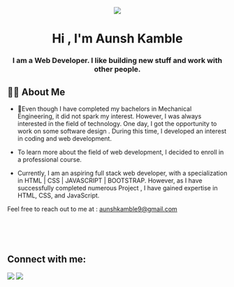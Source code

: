 <a href="#"> <p  align="center"> <img  src="https://img.icons8.com/external-prettycons-lineal-color-prettycons/98/000000/external-coding-education-prettycons-lineal-color-prettycons.png"/></a></p>

<h1 align="center">Hi , I'm Aunsh Kamble </h1>
<h3 align="center">I am a Web Developer. I like building new stuff and work with other people.</h3>


## 🙋‍♂️ About Me
<!-- 
- 🔭 I’m currently working in **[Covid-19 Tracker](FIJITSU/)** -->

- 🌱Even though I have completed my bachelors in Mechanical Engineering, it did not spark my interest. However, I was always interested in the field of technology. One day, I got the opportunity to work on some software design . During this time, I developed an interest in coding and web development.

- To learn more about the field of web development, I decided to enroll in a professional course.

- Currently, I am an aspiring full stack web developer, with a specialization in HTML | CSS | JAVASCRIPT | BOOTSTRAP. However, as I have successfully completed numerous Project , I have gained expertise in HTML, CSS, and JavaScript.



Feel free to reach out to me at : aunshkamble9@gmail.com



<br/>





<br/>
<br/>


## Connect with me:
<p align="left">

<a href = "www.linkedin.com/in/aunsh-kamble-113b51218" target="_blank"><img src="https://img.icons8.com/fluent/48/000000/linkedin.png"/></a>
<a href = "https://aunshkamble9@gmail.com" target="_blank"><img src="https://img.icons8.com/fluent/48/000000/gmail.png"/></a>
</p>

<!-- ## ❤ Views and Followers
<a href="https://github.com/Meghna-DAS/github-profile-views-counter">
    <img src="https://komarev.com/ghpvc/?username=kapilmogre1998@gmail.com">
</a>
<a href="https://github.com/SubhamRaoniar28?tab=followers"><img src="https://img.shields.io/github/followers/SubhamRaoniar28?label=Followers&style=social" alt="GitHub Badge"></a> -->
